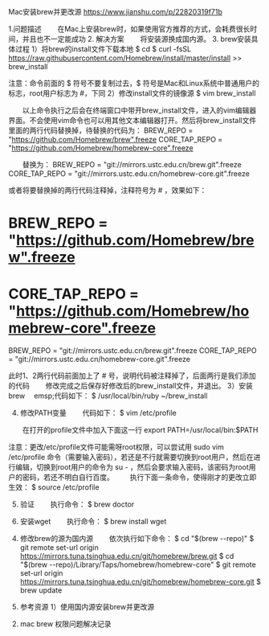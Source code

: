 Mac安装brew并更改源
https://www.jianshu.com/p/22820319f71b

1.问题描述
  在Mac上安装brew时，如果使用官方推荐的方式，会耗费很长时间，并且也不一定能成功
2. 解决方案
  将安装源换成国内源。
3. brew安装具体过程
1）将brew的install文件下载本地
$ cd
$ curl -fsSL https://raw.githubusercontent.com/Homebrew/install/master/install >> brew_install


注意：命令前面的 $ 符号不要复制过去，$ 符号是Mac和Linux系统中普通用户的标志，root用户标志为 #，下同
2）修改install文件的镜像源
$ vim brew_install 

  以上命令执行之后会在终端窗口中带开brew_install文件，进入的vim编辑器界面。不会使用vim命令也可以用其他文本编辑器打开。然后将brew_install文件里面的两行代码替换掉，待替换的代码为：
BREW_REPO = "https://github.com/Homebrew/brew".freeze
CORE_TAP_REPO = "https://github.com/Homebrew/homebrew-core".freeze

  替换为：
BREW_REPO = "git://mirrors.ustc.edu.cn/brew.git".freeze
CORE_TAP_REPO = "git://mirrors.ustc.edu.cn/homebrew-core.git".freeze

或者将要替换掉的两行代码注释掉，注释符号为 # ，效果如下：
# BREW_REPO = "https://github.com/Homebrew/brew".freeze
# CORE_TAP_REPO = "https://github.com/Homebrew/homebrew-core".freeze
BREW_REPO = "git://mirrors.ustc.edu.cn/brew.git".freeze
CORE_TAP_REPO = "git://mirrors.ustc.edu.cn/homebrew-core.git".freeze

此时1、2两行代码前面加上了 # 号，说明代码被注释掉了，后面两行是我们添加的代码
  修改完成之后保存好修改后的brew_install文件，并退出。
3）安装brew
 emsp;代码如下：
$ /usr/local/bin/ruby ~/brew_install

4) 修改PATH变量
  代码如下：
$ vim /etc/profile

  在打开的profile文件中加入下面这一行
export PATH=/usr/local/bin:$PATH

注意：更改/etc/profile文件可能需呀root权限，可以尝试用 sudo vim /etc/profile 命令（需要输入密码），若还是不行就需要切换到root用户，然后在进行编辑，切换到root用户的命令为 su - ，然后会要求输入密码，该密码为root用户的密码，若还不明白自行百度。
  执行下面一条命令，使得刚才的更改立即生效：
$ source /etc/profile

5) 验证
  执行命令：
$ brew doctor

6) 安装wget
  执行命令：
$ brew install wget 

4. 修改brew的源为国内源
  依次执行如下命令：
$ cd "$(brew --repo)"
$ git remote set-url origin https://mirrors.tuna.tsinghua.edu.cn/git/homebrew/brew.git
$ cd "$(brew --repo)/Library/Taps/homebrew/homebrew-core"
$ git remote set-url origin https://mirrors.tuna.tsinghua.edu.cn/git/homebrew/homebrew-core.git
$ brew update

5. 参考资源
1）使用国内源安装brew并更改源

2) mac brew 权限问题解决记录
